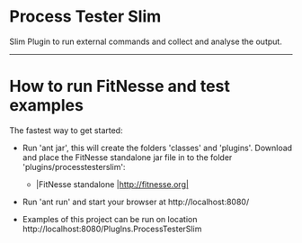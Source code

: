 # Process Tester Slim
Slim Plugin to run external commands and collect and analyse the output.

---
# How to run FitNesse and test examples
The fastest way to get started:
* Run 'ant jar', this will create the folders 'classes' and 'plugins'.
Download and place the FitNesse standalone jar file in to the folder 'plugins/processtesterslim':
    - |FitNesse standalone |http://fitnesse.org|

* Run 'ant run' and start your browser at http://localhost:8080/
* Examples of this project can be run on location http://localhost:8080/PlugIns.ProcessTesterSlim
 

